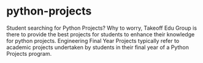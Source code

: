 # python-projects
Student searching for Python Projects? Why to worry, Takeoff Edu Group is there to provide the best projects for students to enhance their knowledge for python projects.  Engineering Final Year Projects typically refer to academic projects undertaken by students in their final year of a Python Projects program.  
